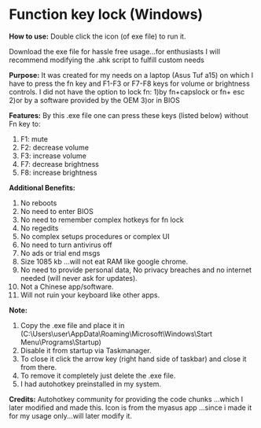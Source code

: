 # Function key lock (Windows) 


**How to use:**
Double click the icon (of exe file) to run it.

Download the exe file for hassle free usage...for enthusiasts I will recommend modifying the .ahk script to fulfill custom needs

**Purpose:**
It was created for my needs on a laptop (Asus Tuf a15) on which I have to press the fn key and F1-F3 or F7-F8 keys for volume or brightness controls.
I did not have the option to lock fn:
1)by fn+capslock or fn+ esc 
2)or by a software provided by the OEM 
3)or in BIOS

**Features:**
By this .exe file one can press these keys (listed below) without Fn key to:
1) F1: mute 
2) F2: decrease volume
3) F3: increase volume
4) F7: decrease brightness
5) F8: increase brightness

**Additional Benefits:**

1) No reboots
2) No need to enter BIOS
3) No need to remember complex hotkeys for fn lock
4) No regedits
5) No complex setups procedures or complex UI
6) No need to turn antivirus off
7) No ads or trial end msgs
8) Size 1085 kb ...will not eat RAM like google chrome.
9) No need to provide personal data, No privacy breaches and no internet needed (will never ask for updates).
10) Not a Chinese app/software.
11) Will not ruin your keyboard like other apps.

**Note:** 
1) Copy the .exe file and place it in (C:\Users\user\AppData\Roaming\Microsoft\Windows\Start Menu\Programs\Startup) 
2) Disable it from startup via Taskmanager.
3) To close it click the arrow key (right hand side of taskbar) and close it from there.
4) To remove it completely just delete the .exe file.
5) I had autohotkey preinstalled in my system.

**Credits:**
Autohotkey community for providing the code chunks ...which I later modified and made this.
Icon is from the myasus app ...since i made it for my usage only...will later modify it. 
